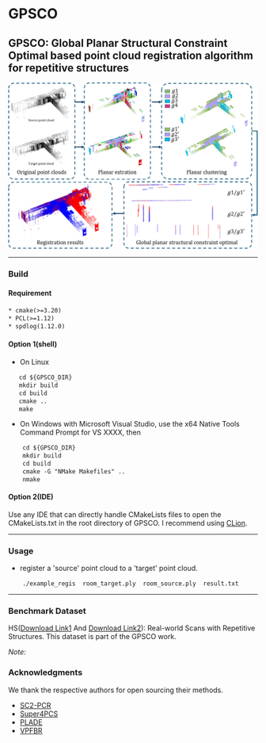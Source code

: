 # GPSCO

## GPSCO: Global Planar Structural Constraint Optimal based point cloud registration algorithm for repetitive structures

![flowchart.jpg](flowchart.jpg)

---

### Build

#### Requirement

    * cmake(>=3.20)
    * PCL(>=1.12)
    * spdlog(1.12.0)

#### Option 1(shell)

* On Linux

 ```
    cd ${GPSCO_DIR}
    mkdir build
    cd build
    cmake ..
    make
```

* On Windows with Microsoft Visual Studio, use the x64 Native Tools Command Prompt for VS XXXX, then

```
    cd ${GPSCO_DIR}
    mkdir build
    cd build
    cmake -G "NMake Makefiles" ..
    nmake
```

#### Option 2(IDE)

Use any IDE that can directly handle CMakeLists files to open the CMakeLists.txt in the root directory of GPSCO. I recommend using [CLion](https://www.jetbrains.com/clion/).

---

### Usage

* register a 'source' point cloud to a 'target' point cloud.

```
    ./example_regis  room_target.ply  room_source.ply  result.txt
```

---

### Benchmark Dataset

HS([Download Link1](https://drive.google.com/drive/folders/1OFHm4iSt0wIle2MeTROb93jYmVoc37mR?usp=sharing) And [Download Link2](https://pan.baidu.com/s/14ZvvR6qfYkQkbzvjEzspjg?pwd=lwcl)): Real-world Scans with Repetitive Structures. This dataset is part of the GPSCO work.

*Note:*

### Acknowledgments

We thank the respective authors for open sourcing their methods.

* [SC2-PCR](https://github.com/ZhiChen902/SC2-PCR)
* [Super4PCS](https://github.com/nmellado/Super4PCS)
* [PLADE](https://github.com/chsl/PLADE)
* [VPFBR](https://github.com/zhanjiawang/VPFBR-L)
